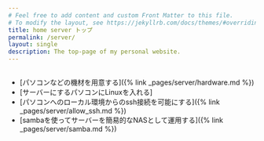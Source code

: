```yaml
---
# Feel free to add content and custom Front Matter to this file.
# To modify the layout, see https://jekyllrb.com/docs/themes/#overriding-theme-defaults
title: home server トップ
permalink: /server/
layout: single
description: The top-page of my personal website.
---
```



## 

- [パソコンなどの機材を用意する]({% link _pages/server/hardware.md %})
- [サーバーにするパソコンにLinuxを入れる]
- [パソコンへのローカル環境からのssh接続を可能にする]({% link _pages/server/allow_ssh.md %})
- [sambaを使ってサーバーを簡易的なNASとして運用する]({% link _pages/server/samba.md %})
